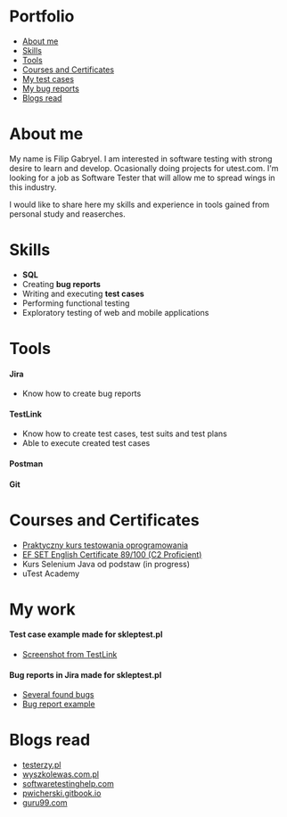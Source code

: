 # Portfolio

+ [About me](About-me)
+ [Skills](Skills)
+ [Tools](Tools)
+ [Courses and Certificates](Courses-and-Certificates)
+ [My test cases](My-test-cases)
+ [My bug reports](My-bug-reports)
+ [Blogs read](Blogs-read)

# About me
My name is Filip Gabryel. I am interested in software testing with strong desire to learn and develop. Ocasionally doing projects for utest.com. I'm looking for a job as Software Tester that will allow me to spread wings in this industry.

I would like to share here my skills and experience in tools gained from personal study and reaserches.

# Skills
+ **SQL**
+ Creating **bug reports** 
+ Writing and executing **test cases**
+ Performing functional testing
+ Exploratory testing of web and mobile applications

# Tools
#### **Jira**   
 + Know how to create bug reports
#### **TestLink**   
+ Know how to create test cases, test suits and test plans   
+ Able to execute created test cases
#### **Postman**
#### **Git**

# Courses and Certificates
+ [Praktyczny kurs testowania oprogramowania](https://www.udemy.com/certificate/UC-71fd7403-60ec-4414-899c-d3d783957a4e/)     
+ [EF SET English Certificate 89/100 (C2 Proficient)](https://www.efset.org/cert/a5CfQW)
+ Kurs Selenium Java od podstaw (in progress)
+ uTest Academy

# My work

#### Test case example made for skleptest.pl
+ [Screenshot from TestLink](https://drive.google.com/file/d/1b3Cc_5XIVNDoVhGUXKxaq2stN-Hitv3Y/view?usp=sharing)

#### Bug reports in Jira made for skleptest.pl
+ [Several found bugs](https://drive.google.com/file/d/1wWWpYikrcft48NfUBQwJgiGhvGR8T0_S/view?usp=sharing)
+ [Bug report example](https://drive.google.com/file/d/11OQN0j9uTilPvXyn-LqIOKu55FyM2e4I/view?usp=sharing)



# Blogs read
+ [testerzy.pl](https://testerzy.pl)
+ [wyszkolewas.com.pl](https://www.wyszkolewas.com.pl)
+ [softwaretestinghelp.com](https://www.softwaretestinghelp.com)
+ [pwicherski.gitbook.io](https://pwicherski.gitbook.io/testowanie-oprogramowania/)
+ [guru99.com](https://www.guru99.com)
